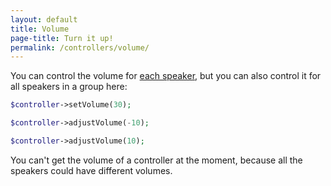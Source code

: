 ```yaml
---
layout: default
title: Volume
page-title: Turn it up!
permalink: /controllers/volume/
---
```


You can control the volume for [each speaker](../../usage/speakers/), but you can also control it for all speakers in a group here:

~~~php
$controller->setVolume(30);

$controller->adjustVolume(-10);

$controller->adjustVolume(10);
~~~

<p class="message-warning">You can't get the volume of a controller at the moment, because all the speakers could have different volumes.</p>
